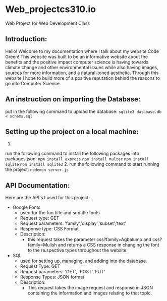 # Web_projectcs310.io
Web Project for Web Development Class

## Introduction:
Hello! Welcome to my documentation where I talk about my website Code Green! This website was built to be an informative website about the benefits and the positive impact computer science is having towards climate change and other environmental issues while also having images, sources for more information, and a natural-toned aesthetic. Through this website I hope to build more of a positive reputation behind the reasons to go into Computer Science.
## An instruction on importing the Database:
put in the following command to upload the database:
`sqlite3 database.db < schema.sql`

## Setting up the project on a local machine:
1. 
run the following command to install the following packages into packages.json:
    `npm install express`
    `npm install multer`
    `npm install sqlite`
    `npm install sqlite3`
2. run the following command to start running the project:
    `nodemon server.js`
## API Documentation:
Here are the API's I used for this project:
- Google Fonts
    - used for the fun title and subtitle fonts
    - Request type: GET
    - Request parameters: 'family','display','subset','text'
    - Response type: CSS Format
    - Description: 
        - this request takes the parameter css?family=Agbalumo and css?family=Mulish and returns a CSS response in changing the font to the re.spective types throughout the website.
- SQL
    - used for setting up, managing, and adding into the database.
    - Request Type: GET
    - Request parameters: 'GET', 'POST','PUT'
    - Response Types: JSON format
    - Description:
        - This request takes the image request and response in JSON containing the information and images relating to that topic.